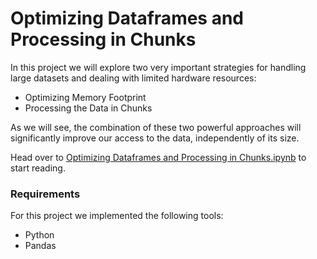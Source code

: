 # Optimizing Dataframes and Processing in Chunks

In this project we will explore two very important strategies for handling large datasets and dealing with limited hardware resources:

 - Optimizing Memory Footprint
 - Processing the Data in Chunks

As we will see, the combination of these two powerful approaches will significantly improve our access to the data, independently of its size.

 Head over to [Optimizing Dataframes and Processing in Chunks.ipynb](Optimizing_Dataframes_and_Processing_in_Chunks.ipynb) to start reading.

### Requirements
For this project we implemented the following tools:
 - Python
 - Pandas
